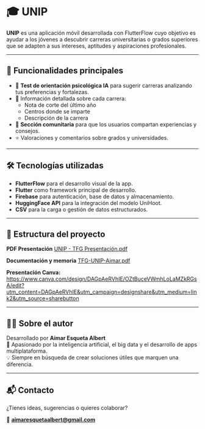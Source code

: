 # 🎓 UNIP

**UNIP** es una aplicación móvil desarrollada con FlutterFlow cuyo objetivo es ayudar a los jóvenes a descubrir carreras universitarias o grados superiores que se adapten a sus intereses, aptitudes y aspiraciones profesionales.

--- 

## 🚀 Funcionalidades principales

- 🧠 **Test de orientación psicológica IA** para sugerir carreras analizando tus preferencias y fortalezas.
- 🎯 Información detallada sobre cada carrera:
  - Nota de corte del último año
  - Centros donde se imparte
  - Descripción de la carrera
- 💬 **Sección comunitaria** para que los usuarios compartan experiencias y consejos.
- ⭐ Valoraciones y comentarios sobre grados y universidades.

---

## 🛠️ Tecnologías utilizadas

- **FlutterFlow** para el desarrollo visual de la app.  
- **Flutter** como framework principal de desarrollo.  
- **Firebase** para autenticación, base de datos y almacenamiento.  
- **HuggingFace API** para la integración del modelo UniHoot.  
- **CSV** para la carga o gestión de datos estructurados.  

---

## 📱 Estructura del proyecto

**PDF Presentación**
[UNIP - TFG Presentación.pdf](https://github.com/user-attachments/files/20565978/UNIP.-.TFG.Presentacion.pdf)


**Documentación y memoria**
[TFG-UNIP-Aimar.pdf](https://github.com/user-attachments/files/20589333/TFG-UNIP-Aimar.pdf)


**Presentación Canva:**
https://www.canva.com/design/DAGpAeRVhIE/OZtBuceVWmhLoLaMZkRGsA/edit?utm_content=DAGpAeRVhIE&utm_campaign=designshare&utm_medium=link2&utm_source=sharebutton 

---

## 👨‍💻 Sobre el autor

Desarrollado por **Aimar Esqueta Albert**  
📍 Apasionado por la inteligencia artificial, el big data y el desarrollo de apps multiplataforma.  
💡 Siempre en búsqueda de crear soluciones útiles que marquen una diferencia.

---

## 📬 Contacto

¿Tienes ideas, sugerencias o quieres colaborar?

📧 **aimaresquetaalbert@gmail.com**

